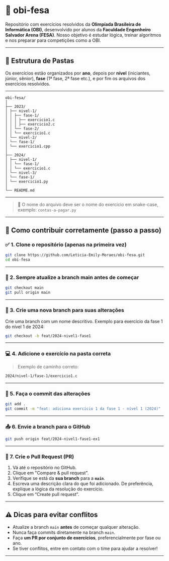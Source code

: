 # 🧠 obi-fesa

Repositório com exercícios resolvidos da **Olimpíada Brasileira de Informática (OBI)**, desenvolvido por alunos da **Faculdade Engenheiro Salvador Arena (FESA)**. Nosso objetivo é estudar lógica, treinar algoritmos e nos preparar para competições como a OBI.

---

## 📁 Estrutura de Pastas

Os exercícios estão organizados por **ano**, depois por **nível** (iniciantes, júnior, sênior), **fase** (1ª fase, 2ª fase etc.), e por fim os arquivos dos exercícios resolvidos.

---

```
obi-fesa/
│
├── 2023/
│ ├── nivel-1/
│ │ ├── fase-1/
│ │ │ ├── exercicio1.c
│ │ │ ├── exercicio2.c
│ │ └── fase-2/
│ │ └── exercicio1.c
│ └── nivel-2/
│ └── fase-1/
│ └── exercicio1.cpp
│
├── 2024/
│ ├── nivel-1/
│ │ └── fase-1/
│ │ └── exercicio1.c
│ └── nivel-3/
│ └── fase-1/
│ └── exercicio1.py
│
└── README.md
```

---

> 📌 O nome do arquivo deve ser o nome do exercicio em snake-case, exemplo: `contas-a-pagar.py`

---

## 🚀 Como contribuir corretamente (passo a passo)

### ✅ 1. Clone o repositório (apenas na primeira vez)

```bash
git clone https://github.com/Leticia-Emily-Moraes/obi-fesa.git
cd obi-fesa
```

---

### 🔄 2. Sempre atualize a branch main antes de começar

```bash
git checkout main
git pull origin main
```

---

### 🌿 3. Crie uma nova branch para suas alterações

Crie uma branch com um nome descritivo. Exemplo para exercício da fase 1 do nível 1 de 2024:

```bash
git checkout -b feat/2024-nivel1-fase1
```

---

### 💻 4. Adicione o exercício na pasta correta
>Exemplo de caminho correto:

```bash
2024/nivel-1/fase-1/exercicio1.c
```

---

### 💾 5. Faça o commit das alterações

```bash
git add .
git commit -m "feat: adiciona exercício 1 da fase 1 - nível 1 (2024)"
```

---

### 📤 6. Envie a branch para o GitHub
```bash
git push origin feat/2024-nivel1-fase1-ex1
```

---

### 🔁 7. Crie o Pull Request (PR)
1. Vá até o repositório no GitHub.
2. Clique em "Compare & pull request".
3. Verifique se está da **sua branch** para a **`main`**.
4. Escreva uma descrição clara do que foi adicionado. De preferência, explique a lógica da resolução do exercício.
5. Clique em “Create pull request”.
---

## ⚠️ Dicas para evitar conflitos

- Atualize a branch `main` **antes** de começar qualquer alteração.
- Nunca faça commits diretamente na branch `main`.
- Faça **um PR por conjunto de exercícios**, preferencialmente por fase ou ano.
- Se tiver conflitos, entre em contato com o time para ajudar a resolver!

---
